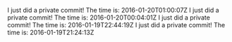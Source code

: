 I just did a private commit! The time is: 2016-01-20T01:00:07Z
I just did a private commit! The time is: 2016-01-20T00:04:01Z
I just did a private commit! The time is: 2016-01-19T22:44:19Z
I just did a private commit! The time is: 2016-01-19T21:24:13Z
